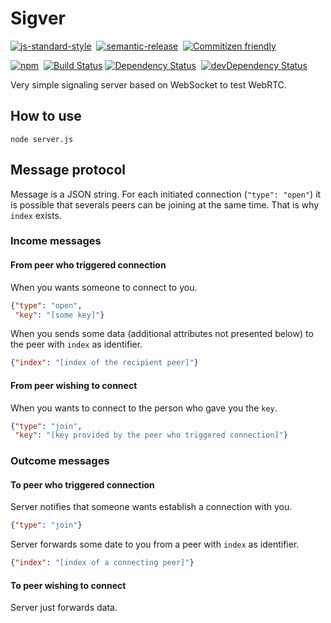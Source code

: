 # Sigver
[![js-standard-style](https://cdn.rawgit.com/feross/standard/master/badge.svg)](https://github.com/feross/standard)&nbsp;
[![semantic-release](https://img.shields.io/badge/%20%20%F0%9F%93%A6%F0%9F%9A%80-semantic--release-e10079.svg?style=flat-square)](https://github.com/semantic-release/semantic-release)&nbsp;
[![Commitizen friendly](https://img.shields.io/badge/commitizen-friendly-brightgreen.svg?style=flat-square)](http://commitizen.github.io/cz-cli/)&nbsp;

[![npm](https://img.shields.io/npm/v/sigver.svg)](https://www.npmjs.com/package/sigver)&nbsp;
[![Build Status](https://travis-ci.org/coast-team/sigver.svg?branch=master)](https://travis-ci.org/coast-team/sigver)
[![Dependency Status](https://david-dm.org/coast-team/sigver.svg)](https://david-dm.org/coast-team/sigver)&nbsp;
[![devDependency Status](https://david-dm.org/coast-team/sigver/dev-status.svg)](https://david-dm.org/coast-team/sigver#info=devDependencies)

Very simple signaling server based on WebSocket to test WebRTC.

## How to use
```
node server.js
```

## Message protocol
Message is a JSON string. For each initiated connection (`"type": "open"`) it is possible that severals peers can be joining at the same time. That is why `index` exists.

### Income messages
#### From peer who triggered connection
When you wants someone to connect to you.
```json
{"type": "open",
 "key": "[some key]"}
```
When you sends some data (additional attributes not presented below) to the peer with `index` as identifier.
```json
{"index": "[index of the recipient peer]"}
```

#### From peer wishing to connect
When you wants to connect to the person who gave you the `key`.
```json
{"type": "join",
 "key": "[key provided by the peer who triggered connection]"}
```

### Outcome messages
#### To peer who triggered connection
Server notifies that someone wants establish a connection with you.
```json
{"type": "join"}
```
Server forwards some date to you from a peer with `index` as identifier.
```json
{"index": "[index of a connecting peer]"}
```
#### To peer wishing to connect
Server just forwards data.
